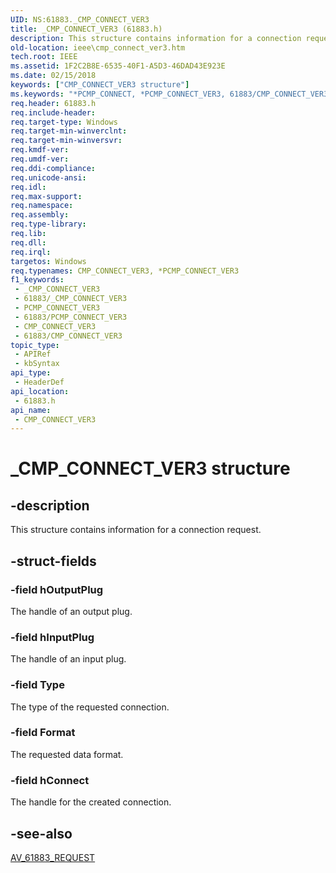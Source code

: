 ```yaml
---
UID: NS:61883._CMP_CONNECT_VER3
title: _CMP_CONNECT_VER3 (61883.h)
description: This structure contains information for a connection request.
old-location: ieee\cmp_connect_ver3.htm
tech.root: IEEE
ms.assetid: 1F2C2B8E-6535-40F1-A5D3-46DAD43E923E
ms.date: 02/15/2018
keywords: ["CMP_CONNECT_VER3 structure"]
ms.keywords: "*PCMP_CONNECT, *PCMP_CONNECT_VER3, 61883/CMP_CONNECT_VER3, 61883/PCMP_CONNECT_VER3, CMP_CONNECT, CMP_CONNECT_VER3, CMP_CONNECT_VER3 structure [Buses], IEEE.cmp_connect_ver3, PCMP_CONNECT_VER3, PCMP_CONNECT_VER3 structure pointer [Buses], _CMP_CONNECT_VER3"
req.header: 61883.h
req.include-header: 
req.target-type: Windows
req.target-min-winverclnt: 
req.target-min-winversvr: 
req.kmdf-ver: 
req.umdf-ver: 
req.ddi-compliance: 
req.unicode-ansi: 
req.idl: 
req.max-support: 
req.namespace: 
req.assembly: 
req.type-library: 
req.lib: 
req.dll: 
req.irql: 
targetos: Windows
req.typenames: CMP_CONNECT_VER3, *PCMP_CONNECT_VER3
f1_keywords:
 - _CMP_CONNECT_VER3
 - 61883/_CMP_CONNECT_VER3
 - PCMP_CONNECT_VER3
 - 61883/PCMP_CONNECT_VER3
 - CMP_CONNECT_VER3
 - 61883/CMP_CONNECT_VER3
topic_type:
 - APIRef
 - kbSyntax
api_type:
 - HeaderDef
api_location:
 - 61883.h
api_name:
 - CMP_CONNECT_VER3
---
```


# _CMP_CONNECT_VER3 structure


## -description

This structure contains information for a connection request.

## -struct-fields

### -field hOutputPlug

The handle of an output plug.

### -field hInputPlug

The handle of an input plug.

### -field Type

The type of the requested connection.

### -field Format

The requested data format.

### -field hConnect

The handle for the created connection.

## -see-also

<a href="/windows-hardware/drivers/ddi/61883/ns-61883-_av_61883_request">AV_61883_REQUEST</a>